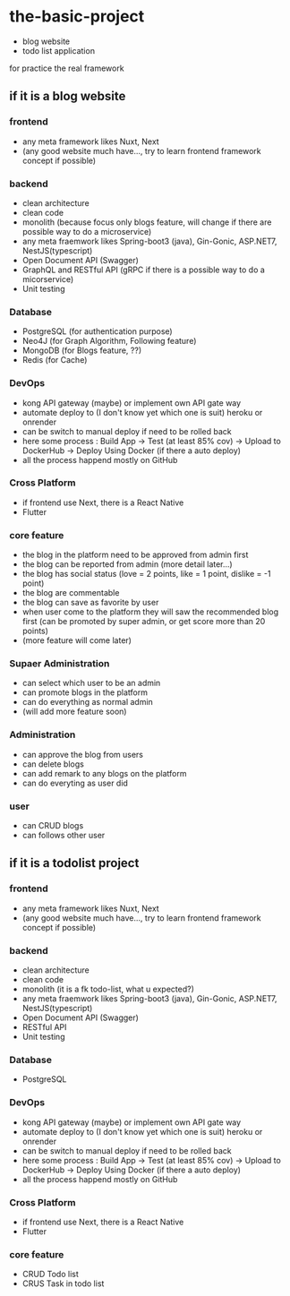 # the-basic-project
- blog website
- todo list application

for practice the real framework

## if it is a blog website

### frontend
- any meta framework likes Nuxt, Next
- (any good website much have..., try to learn frontend framework concept if possible)

### backend
- clean architecture
- clean code
- monolith (because focus only blogs feature, will change if there are possible way to do a microservice)
- any meta fraemwork likes Spring-boot3 (java), Gin-Gonic, ASP.NET7, NestJS(typescript)
- Open Document API (Swagger)
- GraphQL and RESTful API (gRPC if there is a possible way to do a micorservice)
- Unit testing

### Database
- PostgreSQL (for authentication purpose)
- Neo4J (for Graph Algorithm, Following feature)
- MongoDB (for Blogs feature, ??)
- Redis (for Cache)

### DevOps
- kong API gateway (maybe) or implement own API gate way
- automate deploy to (I don't know yet which one is suit) heroku or onrender
- can be switch to manual deploy if need to be rolled back
- here some process : Build App -> Test (at least 85% cov) -> Upload to DockerHub -> Deploy Using Docker (if there a auto deploy)
- all the process happend mostly on GitHub

### Cross Platform
- if frontend use Next, there is a React Native
- Flutter


### core feature
- the blog in the platform need to be approved from admin first
- the blog can be reported from admin (more detail later...)
- the blog has social status (love = 2 points, like = 1 point, dislike = -1 point)
- the blog are commentable
- the blog can save as favorite by user
- when user come to the platform they will saw the recommended blog first (can be promoted by super admin, or get score more than 20 points)
- (more feature will come later)


### Supaer Administration
- can select which user to be an admin
- can promote blogs in the platform
- can do everything as normal admin
- (will add more feature soon)

### Administration
- can approve the blog from users
- can delete blogs
- can add remark to any blogs on the platform
- can do everyting as user did

### user
- can CRUD blogs
- can follows other user


## if it is a todolist project
### frontend
- any meta framework likes Nuxt, Next
- (any good website much have..., try to learn frontend framework concept if possible)

### backend
- clean architecture
- clean code
- monolith (it is a fk todo-list, what u expected?)
- any meta fraemwork likes Spring-boot3 (java), Gin-Gonic, ASP.NET7, NestJS(typescript)
- Open Document API (Swagger)
- RESTful API
- Unit testing

### Database
- PostgreSQL

### DevOps
- kong API gateway (maybe) or implement own API gate way
- automate deploy to (I don't know yet which one is suit) heroku or onrender
- can be switch to manual deploy if need to be rolled back
- here some process : Build App -> Test (at least 85% cov) -> Upload to DockerHub -> Deploy Using Docker (if there a auto deploy)
- all the process happend mostly on GitHub

### Cross Platform
- if frontend use Next, there is a React Native
- Flutter

### core feature
- CRUD Todo list
- CRUS Task in todo list

